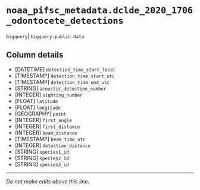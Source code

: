 # `noaa_pifsc_metadata.dclde_2020_1706_odontocete_detections`
`bigquery`| `bigquery-public-data`

## Column details
* [DATETIME]  `detection_time_start_local`
* [TIMESTAMP] `detection_time_start_utc`
* [TIMESTAMP] `detection_time_end_utc`
* [STRING]    `acoustic_detection_number`
* [INTEGER]   `sighting_number`
* [FLOAT]     `latitude`
* [FLOAT]     `longitude`
* [GEOGRAPHY] `point`
* [INTEGER]   `first_angle`
* [INTEGER]   `first_distance`
* [INTEGER]   `beam_distance`
* [TIMESTAMP] `beam_time_utc`
* [INTEGER]   `detection_distance`
* [STRING]    `species1_id`
* [STRING]    `species2_id`
* [STRING]    `species3_id`

-------------------------------------------------------------------------------
*Do not make edits above this line.*
